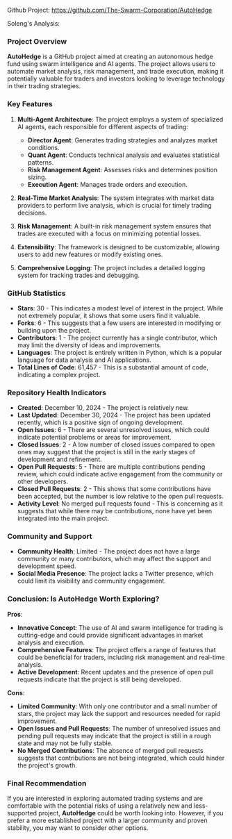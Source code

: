 Github Project: https://github.com/The-Swarm-Corporation/AutoHedge

Soleng's Analysis:

### Project Overview

**AutoHedge** is a GitHub project aimed at creating an autonomous hedge fund using swarm intelligence and AI agents. The project allows users to automate market analysis, risk management, and trade execution, making it potentially valuable for traders and investors looking to leverage technology in their trading strategies.

### Key Features

1. **Multi-Agent Architecture**: The project employs a system of specialized AI agents, each responsible for different aspects of trading:
   - **Director Agent**: Generates trading strategies and analyzes market conditions.
   - **Quant Agent**: Conducts technical analysis and evaluates statistical patterns.
   - **Risk Management Agent**: Assesses risks and determines position sizing.
   - **Execution Agent**: Manages trade orders and execution.

2. **Real-Time Market Analysis**: The system integrates with market data providers to perform live analysis, which is crucial for timely trading decisions.

3. **Risk Management**: A built-in risk management system ensures that trades are executed with a focus on minimizing potential losses.

4. **Extensibility**: The framework is designed to be customizable, allowing users to add new features or modify existing ones.

5. **Comprehensive Logging**: The project includes a detailed logging system for tracking trades and debugging.

### GitHub Statistics

- **Stars**: 30 - This indicates a modest level of interest in the project. While not extremely popular, it shows that some users find it valuable.
- **Forks**: 6 - This suggests that a few users are interested in modifying or building upon the project.
- **Contributors**: 1 - The project currently has a single contributor, which may limit the diversity of ideas and improvements.
- **Languages**: The project is entirely written in Python, which is a popular language for data analysis and AI applications.
- **Total Lines of Code**: 61,457 - This is a substantial amount of code, indicating a complex project.

### Repository Health Indicators

- **Created**: December 10, 2024 - The project is relatively new.
- **Last Updated**: December 30, 2024 - The project has been updated recently, which is a positive sign of ongoing development.
- **Open Issues**: 6 - There are several unresolved issues, which could indicate potential problems or areas for improvement.
- **Closed Issues**: 2 - A low number of closed issues compared to open ones may suggest that the project is still in the early stages of development and refinement.
- **Open Pull Requests**: 5 - There are multiple contributions pending review, which could indicate active engagement from the community or other developers.
- **Closed Pull Requests**: 2 - This shows that some contributions have been accepted, but the number is low relative to the open pull requests.
- **Activity Level**: No merged pull requests found - This is concerning as it suggests that while there may be contributions, none have yet been integrated into the main project.

### Community and Support

- **Community Health**: Limited - The project does not have a large community or many contributors, which may affect the support and development speed.
- **Social Media Presence**: The project lacks a Twitter presence, which could limit its visibility and community engagement.

### Conclusion: Is AutoHedge Worth Exploring?

**Pros**:
- **Innovative Concept**: The use of AI and swarm intelligence for trading is cutting-edge and could provide significant advantages in market analysis and execution.
- **Comprehensive Features**: The project offers a range of features that could be beneficial for traders, including risk management and real-time analysis.
- **Active Development**: Recent updates and the presence of open pull requests indicate that the project is still being developed.

**Cons**:
- **Limited Community**: With only one contributor and a small number of stars, the project may lack the support and resources needed for rapid improvement.
- **Open Issues and Pull Requests**: The number of unresolved issues and pending pull requests may indicate that the project is still in a rough state and may not be fully stable.
- **No Merged Contributions**: The absence of merged pull requests suggests that contributions are not being integrated, which could hinder the project's growth.

### Final Recommendation

If you are interested in exploring automated trading systems and are comfortable with the potential risks of using a relatively new and less-supported project, **AutoHedge** could be worth looking into. However, if you prefer a more established project with a larger community and proven stability, you may want to consider other options.